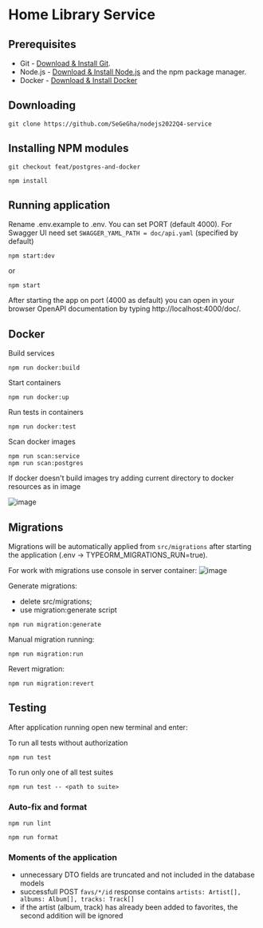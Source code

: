 # Home Library Service

## Prerequisites

- Git - [Download & Install Git](https://git-scm.com/downloads).
- Node.js - [Download & Install Node.js](https://nodejs.org/en/download/) and the npm package manager.
- Docker - [Download & Install Docker](https://docs.docker.com/engine/install/)

## Downloading

```
git clone https://github.com/SeGeGha/nodejs2022Q4-service
```

## Installing NPM modules

```
git checkout feat/postgres-and-docker
```

```
npm install
```

## Running application

Rename .env.example to .env. You can set PORT (default 4000). For Swagger UI need set `SWAGGER_YAML_PATH = doc/api.yaml` (specified by default)

```
npm start:dev
```

or

```
npm start
```

After starting the app on port (4000 as default) you can open
in your browser OpenAPI documentation by typing http://localhost:4000/doc/.

## Docker

Build services
```
npm run docker:build
```
Start containers
```
npm run docker:up
```
Run tests in containers
```
npm run docker:test
```
Scan docker images
```
npm run scan:service
npm run scan:postgres
```
If docker doesn't build images try adding current directory to docker resources as in image

![image](https://user-images.githubusercontent.com/21230284/218312899-e039c4ac-0777-46da-9ac4-46829c26341b.png)

## Migrations

Migrations will be automatically applied from `src/migrations` after starting the application (.env -> TYPEORM_MIGRATIONS_RUN=true). 

For work with migrations use console in server container:
 ![image](https://user-images.githubusercontent.com/21230284/219878721-cebb8d19-db34-477b-9e71-b6a65e2ea233.png)

Generate migrations:
 - delete src/migrations; 
 - use migration:generate script
 ```
 npm run migration:generate
 ```
 
Manual migration running:
 ```
 npm run migration:run
 ```
 
 Revert migration:
 ```
 npm run migration:revert
 ```

## Testing

After application running open new terminal and enter:

To run all tests without authorization

```
npm run test
```

To run only one of all test suites

```
npm run test -- <path to suite>
```

### Auto-fix and format

```
npm run lint
```

```
npm run format
```

### Moments of the application

- unnecessary DTO fields are truncated and not included in the database models
- successfull POST `favs/*/id` response contains `artists: Artist[], albums: Album[], tracks: Track[]`
- if the artist (album, track) has already been added to favorites, the second addition will be ignored
